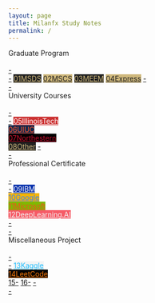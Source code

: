 ```yaml
---
layout: page
title: Milanfx Study Notes
permalink: /
---
```


<div class="block">
  <div class="btn text">
    <div class="btn name">Graduate Program</div><br>
    <div class="block" style="grid-template-columns: 1fr 2fr 2fr 2fr 2fr 1fr;">
      <a href="/#/"       class="btn empty">-<br>-</a>
      <a href="/01-MSDS/" class="btn boxout" style="background-color:#212121; color:#CFB87C;"><span class="btn boxin">01</span>MSDS</a>
      <a href="/02-MSCS/" class="btn boxout" style="background-color:#CFB87C; color:#212121;"><span class="btn boxin">02</span>MSCS</a>
      <a href="/03-MSAI/" class="btn boxout" style="background-color:#212121; color:#CFB87C;"><span class="btn boxin">03</span>MEEM</a>
      <a href="/04-MEEM/" class="btn boxout" style="background-color:#CFB87C; color:#212121;"><span class="btn boxin">04</span>Express</a>
      <a href="/#/"       class="btn empty">-<br>-</a>
    </div>
  </div>
</div>

<div class="block">
  <div class="btn text">
    <div class="btn name">University Courses</div><br>
    <div class="block" style="grid-template-columns: 1fr 2fr 2fr 2fr 2fr 1fr;">
      <a href="/#/"           class="btn empty">-<br>-</a>
      <a href="/#/" class="btn boxout" style="background-color:#CC3333; color:#FFFFFF;"><span class="btn boxin">05</span>IllinoisTech<br></a>
      <a href="/#/" class="btn boxout" style="background-color:#13294B; color:#FF552E;"><span class="btn boxin">06</span>UIUC<br></a>
      <a href="/#/" class="btn boxout" style="background-color:#000000; color:#C8102E;"><span class="btn boxin">07</span>Northestern<br></a>
      <a href="/#/" class="btn boxout" style="background-color:#212121; color:#CFB87C;"><span class="btn boxin">08</span>Other</a>
      <a href="/#/"           class="btn empty">-<br>-</a>
    </div>
  </div>
</div>

<div class="block">
  <div class="btn text">
    <div class="btn name">Professional Certificate</div><br>
    <div class="block" style="grid-template-columns: 1fr 2fr 2fr 2fr 2fr 1fr;">
      <a href="/#/" class="btn empty">-<br>-</a>
      <a href="/#/" class="btn boxout" style="background-color:#0530AD; color:#F4F4F4;"><span class="btn boxin">09</span>IBM<br></a>
      <a href="/#/" class="btn boxout" style="background-color:#F4B400; color:#4285F4;"><span class="btn boxin">10</span>Google<br></a>
      <a href="/#/" class="btn boxout" style="background-color:#7EB900; color:#F14F21;"><span class="btn boxin">11</span>Microsoft<br></a>
      <a href="/#/" class="btn boxout" style="background-color:#F65B66; color:#F4F4F4;"><span class="btn boxin">12</span>DeepLearning.AI<br></a>
      <a href="/#/" class="btn empty">-<br>-</a>
    </div>
  </div>
</div>

<div class="block">
  <div class="btn text">
    <div class="btn name">Miscellaneous Project</div><br>
    <div class="block" style="grid-template-columns: 1fr 2fr 2fr 2fr 2fr 1fr;">
      <a href="/#/" class="btn empty">-<br>-</a>
      <a href="/#/" class="btn boxout" style="background-color:#F4F4F4; color:#20BEFF;"><span class="btn boxin">13</span>Kaggle<br></a>
      <a href="/#/" class="btn boxout" style="background-color:#000000; color:#FF7C0A;"><span class="btn boxin">14</span>LeetCode<br></a>
      <a href="/#/" class="btn boxout"><span class="btn boxin">15</span>-</a>
      <a href="/#/" class="btn boxout"><span class="btn boxin">16</span>-</a>
      <a href="/#/" class="btn empty">-<br>-</a>
    </div>
  </div>
</div>

